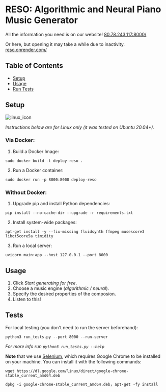 # RESO: Algorithmic and Neural Piano Music Generator

All the information you need is on our website!
[80.78.243.117:8000/](http://80.78.243.117:8000/)

Or here, but opening it may take a while due to inactivity.
[reso.onrender.com/](https://reso.onrender.com/)

## Table of Contents

- [Setup](#Setup)
- [Usage](#Usage)
- [Run Tests](#Tests)

## Setup

![linux_icon](https://github.com/Skripkon/RESO/assets/78466953/cf80bfe7-1595-4260-b9d7-5880df3b14e6)

*Instructions below are for Linux only (it was tested on Ubuntu 20.04+).*

### Via Docker:

1. Build a Docker Image:

```sudo docker build -t deploy-reso .```

2. Run a Docker container:

```sudo docker run -p 8000:8000 deploy-reso```

### Without Docker:

1. Upgrade pip and install Python dependencies:

```pip install --no-cache-dir --upgrade -r requirements.txt```

2. Install system-wide packages:

```apt-get install -y --fix-missing fluidsynth ffmpeg musescore3 libqt5core5a timidity```

3. Run a local server:

```uvicorn main:app --host 127.0.0.1 --port 8000```


## Usage

1. Click *Start generating for free*.
2. Choose a music engine (*algorithmic / neural*).
3. Specify the desired properties of the composion.
4. Listen to this!


## Tests

For local testing (you don't need to run the server beforehand):

```python3 run_tests.py --port 8000 --run-server```

*For more info run `python3 run_tests.py --help`*

**Note** that we use [Selenium](https://www.selenium.dev/), which requires Google Chrome to be installed on your machine.
You can install it with the following commands:

```wget https://dl.google.com/linux/direct/google-chrome-stable_current_amd64.deb```

```dpkg -i google-chrome-stable_current_amd64.deb; apt-get -fy install```